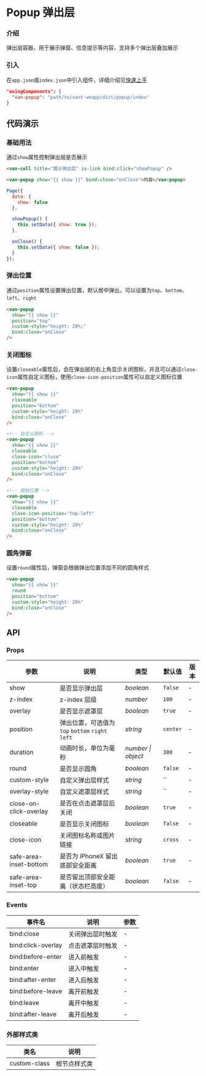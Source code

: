# Popup 弹出层

### 介绍

弹出层容器，用于展示弹窗、信息提示等内容，支持多个弹出层叠加展示

### 引入

在`app.json`或`index.json`中引入组件，详细介绍见[快速上手](#/quickstart#yin-ru-zu-jian)

```json
"usingComponents": {
  "van-popup": "path/to/vant-weapp/dist/popup/index"
}
```

## 代码演示

### 基础用法

通过`show`属性控制弹出层是否展示

```html
<van-cell title="展示弹出层" is-link bind:click="showPopup" />

<van-popup show="{{ show }}" bind:close="onClose">内容</van-popup>
```

```javascript
Page({
  data: {
    show: false
  },

  showPopup() {
    this.setData({ show: true });
  },

  onClose() {
    this.setData({ show: false });
  }
});
```

### 弹出位置

通过`position`属性设置弹出位置，默认居中弹出，可以设置为`top`、`bottom`、`left`、`right`

```html
<van-popup
  show="{{ show }}"
  position="top"
  custom-style="height: 20%;"
  bind:close="onClose"
/>
```

### 关闭图标

设置`closeable`属性后，会在弹出层的右上角显示关闭图标，并且可以通过`close-icon`属性自定义图标，使用`close-icon-position`属性可以自定义图标位置

```html
<van-popup
  show="{{ show }}"
  closeable
  position="bottom"
  custom-style="height: 20%"
  bind:close="onClose"
/>

<!-- 自定义图标 -->
<van-popup
  show="{{ show }}"
  closeable
  close-icon="close"
  position="bottom"
  custom-style="height: 20%"
  bind:close="onClose"
/>

<!-- 图标位置 -->
<van-popup
  show="{{ show }}"
  closeable
  close-icon-position="top-left"
  position="bottom"
  custom-style="height: 20%"
  bind:close="onClose"
/>
```

### 圆角弹窗

设置`round`属性后，弹窗会根据弹出位置添加不同的圆角样式

```html
<van-popup
  show="{{ show }}"
  round
  position="bottom"
  custom-style="height: 20%"
  bind:close="onClose"
/>
```

## API

### Props

| 参数 | 说明 | 类型 | 默认值 | 版本 |
|-----------|-----------|-----------|-------------|-------------|
| show | 是否显示弹出层 | *boolean* | `false` | - |
| z-index | z-index 层级 | *number* | `100` | - |
| overlay | 是否显示遮罩层 | *boolean* | `true` | - |
| position | 弹出位置，可选值为 `top` `bottom` `right` `left` | *string* | `center` | - |
| duration | 动画时长，单位为毫秒 | *number \| object* | `300` | - |
| round | 是否显示圆角 | *boolean* | `false` | - |
| custom-style | 自定义弹出层样式 | *string* | `` | - |
| overlay-style | 自定义遮罩层样式 | *string* | `` | - |
| close-on-click-overlay | 是否在点击遮罩层后关闭 | *boolean* | `true` | - |
| closeable | 是否显示关闭图标 | *boolean* | `false` | - |
| close-icon | 关闭图标名称或图片链接 | *string* | `cross` | - |
| safe-area-inset-bottom | 是否为 iPhoneX 留出底部安全距离 | *boolean* | `true` | - |
| safe-area-inset-top | 是否留出顶部安全距离（状态栏高度） | *boolean* | `false` | - |

### Events

| 事件名 | 说明 | 参数 |
|-----------|-----------|-----------|
| bind:close | 关闭弹出层时触发 | - |
| bind:click-overlay | 点击遮罩层时触发 | - |
| bind:before-enter | 进入前触发 | - |
| bind:enter | 进入中触发 | - |
| bind:after-enter | 进入后触发 | - |
| bind:before-leave | 离开前触发 | - |
| bind:leave | 离开中触发 | - |
| bind:after-leave | 离开后触发 | - |

### 外部样式类

| 类名 | 说明 |
|-----------|-----------|
| custom-class | 根节点样式类 |
